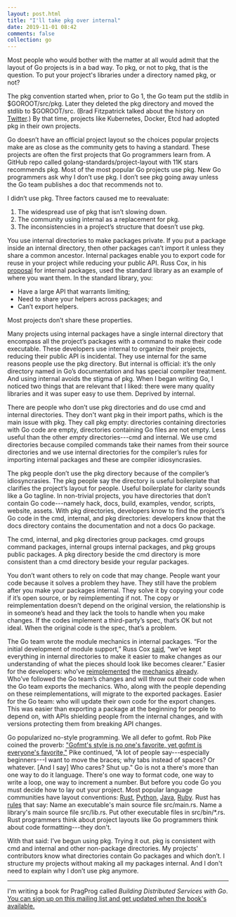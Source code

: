 ```yaml
---
layout: post.html
title: "I'll take pkg over internal"
date: 2019-11-01 08:42
comments: false
collection: go
---
```


Most people who would bother with the matter at all would admit that the layout of Go projects is in a bad way. To pkg, or not to pkg, that is the question. To put your project's libraries under a directory named pkg, or not?

The pkg convention started when, prior to Go 1, the Go team put the stdlib in $GOROOT/src/pkg. Later they deleted the pkg directory and moved the stdlib to $GOROOT/src. (Brad Fitzpatrick talked about the history on [Twitter](https://twitter.com/bradfitz/status/1039512487538970624).) By that time, projects like Kubernetes, Docker, Etcd had adopted pkg in their own projects.

Go doesn’t have an official project layout so the choices popular projects make are as close as the community gets to having a standard. These projects are often the first projects that Go programmers learn from. A GitHub repo called golang-standards/project-layout with 11K stars recommends pkg. Most of the most popular Go projects use pkg. New Go programmers ask why I don’t use pkg. I don’t see pkg going away unless the Go team publishes a doc that recommends not to.

I didn’t use pkg. Three factors caused me to reevaluate:

1. The widespread use of pkg that isn’t slowing down.
2. The community using internal as a replacement for pkg.
3. The inconsistencies in a project’s structure that doesn’t use pkg.

You use internal directories to make packages private. If you put a package inside an internal directory, then other packages can’t import it unless they share a common ancestor. Internal packages enable you to export code for reuse in your project while reducing your public API. Russ Cox, in his [proposal](https://docs.google.com/document/d/1e8kOo3r51b2BWtTs_1uADIA5djfXhPT36s6eHVRIvaU) for internal packages, used the standard library as an example of where you want them. In the standard library, you:

- Have a large API that warrants limiting;
- Need to share your helpers across packages; and
- Can’t export helpers.

Most projects don’t share these properties.

Many projects using internal packages have a single internal directory that encompass all the project’s packages with a command to make their code executable. These developers use internal to organize their projects, reducing their public API is incidental. They use internal for the same reasons people use the pkg directory. But internal is official: it’s the only directory named in Go’s documentation and has special compiler treatment. And using internal avoids the stigma of pkg. When I began writing Go, I noticed two things that are relevant that I liked: there were many quality libraries and it was super easy to use them. Deprived by internal.

There are people who don’t use pkg directories and do use cmd and internal directories. They don't want pkg in their import paths, which is the main issue with pkg. They call pkg empty: directories containing directories with Go code are empty, directories containing Go files are not empty. Less useful than the other _empty_ directories---cmd and internal. We use cmd directories because compiled commands take their names from their source directories and we use internal directories for the compiler’s rules for importing internal packages and these are compiler idiosyncrasies.

The pkg people don’t use the pkg directory because of the compiler’s idiosyncrasies. The pkg people say the directory is useful boilerplate that clarifies the project’s layout for people. Useful boilerplate for clarity sounds like a Go tagline. In non-trivial projects, you have directories that don’t contain Go code---namely hack, docs, build, examples, vendor, scripts, website, assets. With pkg directories, developers know to find the project’s Go code in the cmd, internal, and pkg directories: developers know that the docs directory contains the documentation and not a docs Go package.

The cmd, internal, and pkg directories group packages. cmd groups command packages, internal groups internal packages, and pkg groups public packages. A pkg directory beside the cmd directory is more consistent than a cmd directory beside your regular packages.

You don’t want others to rely on code that may change. People want your code because it solves a problem they have. They still have the problem after you make your packages internal. They solve it by copying your code if it’s open source, or by reimplementing if not. The copy or reimplementation doesn’t depend on the original version, the relationship is in someone’s head and they lack the tools to handle when you make changes. If the codes implement a third-party’s spec, that’s OK but not ideal. When the original code is the spec, that’s a problem.

The Go team wrote the module mechanics in internal packages. “For the initial development of module support,” Russ Cox [said](https://github.com/golang/go/issues/31761#issue-438852898), “we’ve kept everything in internal directories to make it easier to make changes as our understanding of what the pieces should look like becomes clearer.” Easier for the developers: who’ve [reimplemented](https://github.com/rogpeppe/go-internal/tree/master/modfile) the [mechanics](https://github.com/uudashr/go-module) [already](https://github.com/sirkon/goproxy/tree/master/gomod). Who’ve followed the Go team’s changes and will throw out their code when the Go team exports the mechanics. Who, along with the people depending on these reimplementations, will migrate to the exported packages. Easier for the Go team: who will update their own code for the export changes. This was easier than exporting a package at the beginning for people to depend on, with APIs shielding people from the internal changes, and with versions protecting them from breaking API changes.

Go popularized no-style programming. We all defer to gofmt. Rob Pike coined the proverb: ["Gofmt's style is no one's favorite, yet gofmt is everyone's favorite,"](https://www.youtube.com/watch?v=PAAkCSZUG1c&t=8m43s) Pike continued, "A lot of people say---especially beginners---I want to move the braces; why tabs instead of spaces? Or whatever. [And I say] Who cares? Shut up." Go is not a there's more than one way to do it language. There's one way to format code, one way to write a loop, one way to increment a number. But before you code Go you must decide how to lay out your project. Most popular language communities have layout conventions: [Rust](https://doc.rust-lang.org/cargo/guide/project-layout.html), [Python](https://docs.python-guide.org/writing/structure/),
[Java](http://maven.apache.org/guides/introduction/introduction-to-the-standard-directory-layout.html), [Ruby](https://guides.rubygems.org/what-is-a-gem/). Rust has [rules](https://doc.rust-lang.org/cargo/reference/manifest.html#the-project-layout) that say: Name an executable's main source file src/main.rs. Name a library's main source file src/lib.rs. Put other executable files in src/bin/*.rs. Rust programmers think about project layouts like Go programmers think about code formatting---they don't.

With that said: I’ve begun using pkg. Trying it out. pkg is consistent with cmd and internal and other non-package directories. My projects' contributors know what directories contain Go packages and which don’t. I structure my projects without making all my packages internal. And I don't need to explain why I don’t use pkg anymore.

---

I'm writing a book for PragProg called _Building Distributed Services with Go_. [You can sign up on this mailing list and get updated when the book's available.](http://eepurl.com/dC5-l1)
